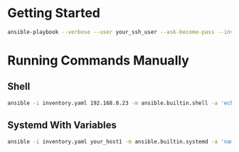 # Getting Started

```sh
ansible-playbook --verbose --user your_ssh_user --ask-become-pass --inventory inventory.yaml ./kubernetes-playbook.yml
```

# Running Commands Manually

## Shell

```sh
ansible -i inventory.yaml 192.168.0.23 -m ansible.builtin.shell -a 'echo $TERM'
```

## Systemd With Variables

```sh
ansible -i inventory.yaml your_host1 -m ansible.builtin.systemd -a 'name=containerd.service state=restarted' --become --ask-become-pass
``` 
